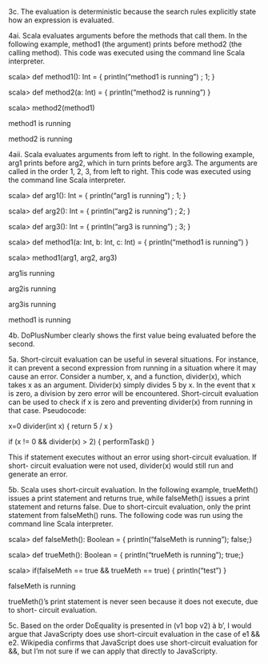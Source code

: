 3c. The evaluation is deterministic because the search rules explicitly state how an expression is evaluated.

4ai. Scala evaluates arguments before the methods that call them. In the following
example, method1 (the argument) prints before method2 (the calling method). This
code was executed using the command line Scala interpreter.

scala> def method1(): Int = { println(“method1 is running”) ; 1; }

scala> def method2(a: Int) = { println(“method2 is running”) }

scala> method2(method1)

method1 is running

method2 is running

4aii. Scala evaluates arguments from left to right. In the following example, arg1
prints before arg2, which in turn prints before arg3. The arguments are called in the
order 1, 2, 3, from left to right. This code was executed using the command line Scala
interpreter.

scala> def arg1(): Int = { println(“arg1 is running”) ; 1; }

scala> def arg2(): Int = { println(“arg2 is running”) ; 2; }

scala> def arg3(): Int = { println(“arg3 is running”) ; 3; }

scala> def method1(a: Int, b: Int, c: Int) = { println(“method1 is running”) }

scala> method1(arg1, arg2, arg3)

arg1is running

arg2is running

arg3is running

method1 is running

4b. DoPlusNumber clearly shows the first value being evaluated
before the second.

5a. Short-circuit evaluation can be useful in several situations. For instance, it
can prevent a second expression from running in a situation where it may cause
an error. Consider a number, x, and a function, divider(x), which takes x as an
argument. Divider(x) simply divides 5 by x. In the event that x is zero, a division by
zero error will be encountered. Short-circuit evaluation can be used to check if x is
zero and preventing divider(x) from running in that case. Pseudocode:

x=0
divider(int x) { return 5 / x }

if (x != 0 && divider(x) > 2) { performTask() }

This if statement executes without an error using short-circuit evaluation. If short-
circuit evaluation were not used, divider(x) would still run and generate an error.

5b. Scala uses short-circuit evaluation. In the following example, trueMeth() issues
a print statement and returns true, while falseMeth() issues a print statement
and returns false. Due to short-circuit evaluation, only the print statement from
falseMeth() runs. The following code was run using the command line Scala
interpreter.

scala> def falseMeth(): Boolean = { println(“falseMeth is running”); false;}

scala> def trueMeth(): Boolean = { println(“trueMeth is running”); true;}

scala> if(falseMeth == true && trueMeth == true) { println(“test”) }

falseMeth is running

trueMeth()’s print statement is never seen because it does not execute, due to short-
circuit evaluation.

5c. Based
on the order DoEquality is presented in (v1 bop v2) à b’, I would argue that
JavaScripty does use short-circuit evaluation in the case of e1 && e2. Wikipedia
confirms that JavaScript does use short-circuit evaluation for &&, but I’m not sure if
we can apply that directly to JavaScripty.